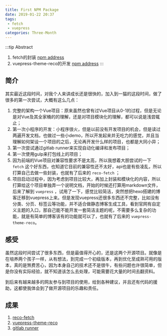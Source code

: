 ```yaml
---
title: First NPM Package
date: 2019-01-22 20:37
tags:
 - fetch
 - vuepress
categories: Three-Month
---
```


:::tip Abstract
1. fetch的封装 [npm address](https://www.npmjs.com/package/reco-fetch)
2. vuepress-theme-reco的开发 [npm address](https://www.npmjs.com/package/vuepress-theme-reco)
:::

<!-- more -->

##  简介

其实最近这段时间，对我个人来讲成长还是很快的，加入到一猫的这段时间，做了很多的第一次尝试，大概有这么几点：
1. 完整的架构一个Vue项目：原来虽然也曾有过Vue项目从0-1的过程，但是无论是对Vue及其全家桶的的理解，还是对项目模块化的理解，都可以说是浅尝辄止；
2. 第一次小程序的开发：小程序很火，但是以前没有开发项目的机会，但是读过两遍开发文档，也做过一些小demo，所以开发起来并无吃力的感觉，并且当理解如何架设一个项目的之后，无论再开发什么样的项目，也都是大同小异；
3. 第一次尝试通过gitlab runner来实现自动化编译和发布项目；
4. 第一次使用gulp来打包线上的项目；
5. 因为前端的Vue项目对兼容性要求不是太高，所以我想着大胆尝试的一下 `fetch` 这个好东西，也知道它目前的兼容性还不太好，api也是有些凌乱，所以打算自己去做一些封装，也就有了后来的 `reco-fetch` ；
6. 项目启动过程中，因为考虑到项目比较大，再加上封装和模块化的内容，所以打算给这个项目单独弄一个说明文档，开始的时候还打算用markdown文件，后来了解到 `vuepress` ，试用了一下，感觉比较简洁，突然想把hexo搭建的博客迁移到vuepress上来。但是发现vuepress还很多东西还不完整，比如没有分类、分页、标签云等功能，并不适合做静态博客生成工具，看到官网有自定义主题的入口，那自己能不能开发一套简洁主题的呢，不需要多么复杂的功能，就是有简单的博客该有的功能就可以了，也就有了后来的 `vuepress-theme-reco`。

## 感受

虽然这段时间尝试了很多东西，但是最值得开心的，还是这两个开源项目。就像是在培养两个孩子一样，从有想法，到完成一个初级版本，再到优化至成熟可用的版本，真的是煞费苦心，因为本身自己的技术还不是很牛，有些问题也许很简单，但是你没有实际经验，就不知道该怎么去处理，可能需要花大量的时间去翻资料。

到后来有越来越多的网友参与到项目的使用，给到各种建议，并且还有代码的援助，这都使我体会到了做开源项目的乐趣和责任。

## 成果

1. [reco-fetch](/views/frontEnd/2018/091301.html)
2. [vuepress-theme-reco](/views/other/2018/100801.html)
3. [gitlab runner](/views/other/2018/121201.html)